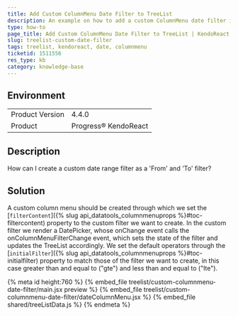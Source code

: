 ```yaml
---
title: Add Custom ColumnMenu Date Filter to TreeList
description: An example on how to add a custom ColumnMenu date filter in the KendoReact TreeList.
type: how-to
page_title: Add Custom ColumnMenu Date Filter to TreeList | KendoReact TreeList
slug: treelist-custom-date-filter
tags: treelist, kendoreact, date, columnmenu
ticketid: 1511556
res_type: kb
category: knowledge-base
---
```


## Environment

<table>
    <tbody>
	    <tr>
	    	<td>Product Version</td>
	    	<td>4.4.0</td>
	    </tr>
	    <tr>
	    	<td>Product</td>
	    	<td>Progress® KendoReact</td>
	    </tr>
    </tbody>
</table>

## Description

How can I create a custom date range filter as a 'From' and 'To' filter?

## Solution

A custom column menu should be created through which we set the [`filterContent`]({% slug api_datatools_columnmenuprops %}#toc-filtercontent) property to the custom filter we want to create. In the custom filter we render a DatePicker, whose onChange event calls the onColumnMenuFilterChange event, which sets the state of the filter and updates the TreeList accordingly.
We set the default operators through the [`initialFilter`]({% slug api_datatools_columnmenuprops %}#toc-initialfilter) property to match those of the filter we want to create, in this case greater than and equal to ("gte") and less than and equal to ("lte").

{% meta id height:760 %}
{% embed_file treelist/custom-columnmenu-date-filter/main.jsx preview %}
{% embed_file treelist/custom-columnmenu-date-filter/dateColumnMenu.jsx %}
{% embed_file shared/treeListData.js %}
{% endmeta %}
